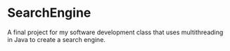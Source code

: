 # SearchEngine
A final project for my software development class that uses multithreading in Java to create a search engine.
